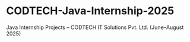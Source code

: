 # CODTECH-Java-Internship-2025
Java Internship Projects – CODTECH IT Solutions Pvt. Ltd. (June–August 2025)
